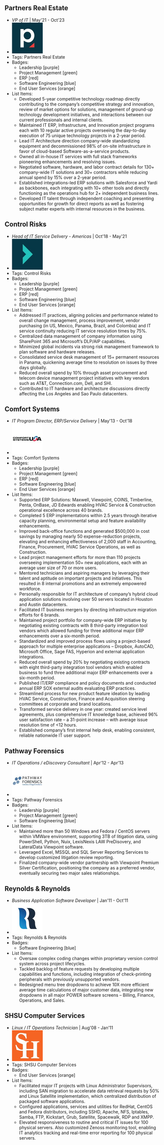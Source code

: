 ## Partners Real Estate
- *VP of IT* | May'21 - Oct'23
- ![partnerslogo](../assets/partners_logo.jpg)
- Tags: Partners Real Estate
- Badges:
  - Leadership [purple]
  - Project Management [green]
  - ERP [red]
  - Software Engineering [blue]
  - End User Services [orange]
- List Items:
  - Developed 5-year competitive technology roadmap directly contributing to the company’s competitive strategy and innovation, review of market options for solutions, management of ground-up technology development initiatives, and interactions between our current professionals and internal clients. 
  - Maintained IT ERP, Infrastructure, and Innovation project programs each with 10 regular active projects overseeing the day-to-day execution of 75 unique technology projects in a 2-year period.  
  - Lead IT Architecture direction company-wide standardizing equipment and decommissioned 98% of on-site infrastructure in favor of cloud-based Software-as-a-service products.  
  - Owned all in-house IT services with full stack frameworks pioneering enhancements and resolving issues. 
  - Negotiated software, hardware, and labor contract details for 130+ company-wide IT solutions and 30+ contractors while reducing annual spend by 15% over a 2-year period. 
  - Established integrations-led ERP solutions with Salesforce and Yardi as backbones, each integrating with 10+ other tools and directly functioning as the operations hub for 2+ independent business lines.  
  - Developed IT talent through independent coaching and presenting opportunities for growth for direct reports as well as fostering subject matter experts with internal resources in the business. 
 

## Control Risks
- *Head of IT Service Delivery - Americas* | Oct'18 - May'21
- ![controlriskslogo](../assets/control_risks_logo.jpg)
- Tags: Control Risks
- Badges:
  - Leadership [purple]
  - Project Management [green]
  - ERP [red]
  - Software Engineering [blue]
  - End User Services [orange]
- List Items:
  - Addressed IT practices, aligning policies and performance related to overall change management, process improvement, vendor purchasing (in US, Mexico, Panama, Brazil, and Colombia) and IT service continuity reducing IT service resolution times by 75%. 
  - Centralized data management of company information using SharePoint 365 and Microsoft’s DLP/AIP capabilities. 
  - Minimized global incidents via strong risk management framework to plan software and hardware releases. 
  - Consolidated service desk management of 15+ permanent resources in Panama, quickening average time to resolution on issues by three days globally. 
  - Reduced overall spend by 10% through asset procurement and telecom device management project initiatives with key vendors such as AT&T, Connection.com, Dell, and SHI. 
  - Contributed to IT hardware and architecture discussions directly affecting the Los Angeles and Sao Paulo datacenters. 

## Comfort Systems
- *IT Program Director, ERP/Service Delivery* | May'13 - Oct'18
- ![comfortsystemslogo](../assets/comfort_systems_logo.jpg)
- Tags: Comfort Systems
- Badges:
  - Leadership [purple]
  - Project Management [green]
  - ERP [red]
  - Software Engineering [blue]
  - End User Services [orange]
- List Items:
  - Supported ERP Solutions: Maxwell, Viewpoint, COINS, Timberline, Penta, OnBase, JD Edwards enabling HVAC Service & Construction operational excellence across 40 brands. 
  - Completed 5 ERP implementations within 2.5 years through iterative capacity planning, environmental setup and feature availability enhancements. 
  - Improved back-office functions and generated $500,000 in cost savings by managing nearly 50 expense-reduction projects, elevating and enhancing effectiveness of 2,000 staff in Accounting, Finance, Procurement, HVAC Service Operations, as well as Construction. 
  - Lead project management efforts for more than 110 projects overseeing implementation 50+ new applications, each with an average user size of 70 or more users.  
  - Mentored technicians and aspiring managers by leveraging their talent and aptitude on important projects and initiatives. This resulted in 8 internal promotions and an extremely empowered workforce. 
  - Personally responsible for IT architecture of company’s hybrid cloud application solutions involving over 50 servers located in Houston and Austin datacenters. 
  - Facilitated IT business mergers by directing infrastructure migration efforts for 6 brands. 
  - Maintained project portfolio for company-wide ERP initiative by negotiating existing contracts with 8 third-party integration tool vendors which allowed funding for three additional major ERP enhancements over a six-month period. 
  - Standardized and improved process flows using a project-based approach for multiple enterprise applications – Dropbox, AutoCAD, Microsoft Office, Sage FAS, Hyperion and external application integrations. 
  - Reduced overall spend by 20% by negotiating existing contracts with eight third-party integration tool vendors which enabled business to fund three additional major ERP enhancements over a six-month period. 
  - Published IT/ERP compliance and policy documents and conducted annual ERP SOX external audits evaluating ERP practices.  
  - Streamlined process for new product feature ideation by leading HVAC Service, Construction, Finance and Acquisition steering committees at corporate and brand locations. 
  - Transformed service delivery in one year: created service level agreements, plus comprehensive IT knowledge base, achieved 96% user satisfaction rate – a 31-point increase – with average issue resolution time of <12 hours. 
  - Established company’s first internal help desk, enabling consistent, reliable nationwide IT user support. 

## Pathway Forensics
- *IT Operations / eDiscovery Consultant* | Apr'12 - Apr'13
- ![pathwayforensicslogo](../assets/pathway_forensics_logo.jpg)
- Tags: Pathway Forensics
- Badges:
  - Leadership [purple]
  - Project Management [green]
  - Software Engineering [blue]
- List Items:
  - Maintained more than 50 Windows and Fedora / CentOS servers within VMWare environment, supporting 3TB of litigation data, using PowerShell, Python, Nuix, LexisNexis LAW PreDisovery, and LateralData Viewpoint software. 
  - Leveraged Excel, MSSQL and SQL Server Reporting Services to develop customized litigation review reporting. 
  - Finalized company-wide vendor partnership with Viewpoint Premium Silver Certification, positioning the company as a preferred vendor, eventually securing two major sales relationships.

## Reynolds & Reynolds
- *Business Application Software Developer* | Jan'11 - Oct'11
- ![reynoldsandreynoldslogo](../assets/reynolds_and_reynolds_logo.jpg)
- Tags: Reynolds & Reynolds
- Badges:
  - Software Engineering [blue]
- List Items:
  - Oversaw complex coding changes within proprietary version control system across project lifecycles.
  - Tackled backlog of feature requests by developing multiple capabilities and functions, including integration of check-printing peripherals with previously unsupported vendors.  
  - Redesigned menu tree dropdowns to achieve 10X more efficient average time calculations of major customer data, integrating new dropdowns in all major POWER software screens – Billing, Finance, Operations, and Sales. 

## SHSU Computer Services
- *Linux / IT Operations Technician* | Aug'08 - Jan'11
- ![samhoustonstateuniversitylogo](../assets/sam_houston_state_university_logo.jpg)
- Tags: SHSU Computer Services
- Badges:
  - End User Services [orange]
- List Items:
  - Facilitated major IT projects with Linux Administrator Supervisors, including SAN migration to accelerate data retrieval requests by 50% and Linux Satellite implementation, which centralized distribution of packaged software applications. 
  - Configured applications, services and utilities for RedHat, CentOS and Fedora distributors, including SSHD, Apache, NFS, Iptables, Samba, FTP, Kickstart, Grub, Satellite, Spacewalk, RDP and XMPP. 
  - Elevated responsiveness to routine and critical IT issues for 100 physical servers. Also customized Zenoss monitoring tool, enabling IT analytics tracking and real-time error reporting for 100 physical servers. 